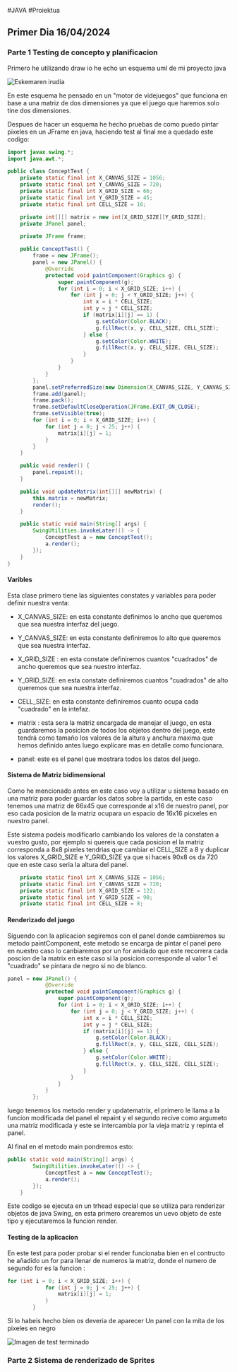 #JAVA #Proiektua
## Primer Dia 16/04/2024

### Parte 1 Testing de concepto y planificacion

Primero he utilizando draw io he echo un esquema uml de mi proyecto java

![Eskemaren irudia](./imagenes/asciiDungeon.png)

En este esquema he pensado en un "motor de videjuegos" que funciona en base a una matriz de dos dimensiones ya que el juego que haremos solo tine dos dimensiones.

Despues de hacer un esquema he hecho pruebas de como puedo pintar pixeles en un JFrame en java, haciendo test al final me a quedado este codigo:

```java
import javax.swing.*;
import java.awt.*;

public class ConceptTest {
    private static final int X_CANVAS_SIZE = 1056;
    private static final int Y_CANVAS_SIZE = 720;
    private static final int X_GRID_SIZE = 66;
    private static final int Y_GRID_SIZE = 45;
    private static final int CELL_SIZE = 16;

    private int[][] matrix = new int[X_GRID_SIZE][Y_GRID_SIZE];
    private JPanel panel;

    private JFrame frame;

    public ConceptTest() {
        frame = new JFrame();
        panel = new JPanel() {
            @Override
            protected void paintComponent(Graphics g) {
                super.paintComponent(g);
                for (int i = 0; i < X_GRID_SIZE; i++) {
                    for (int j = 0; j < Y_GRID_SIZE; j++) {
                        int x = i * CELL_SIZE;
                        int y = j * CELL_SIZE;
                        if (matrix[i][j] == 1) {
                            g.setColor(Color.BLACK);
                            g.fillRect(x, y, CELL_SIZE, CELL_SIZE);
                        } else {
                            g.setColor(Color.WHITE);
                            g.fillRect(x, y, CELL_SIZE, CELL_SIZE);
                        }
                    }
                }
            }
        };
        panel.setPreferredSize(new Dimension(X_CANVAS_SIZE, Y_CANVAS_SIZE));
        frame.add(panel);
        frame.pack();
        frame.setDefaultCloseOperation(JFrame.EXIT_ON_CLOSE);
        frame.setVisible(true);
        for (int i = 0; i < X_GRID_SIZE; i++) {
            for (int j = 0; j < 25; j++) {
                matrix[i][j] = 1;
            }
        }
    }

    public void render() {
        panel.repaint();
    }

    public void updateMatrix(int[][] newMatrix) {
        this.matrix = newMatrix;
        render();
    }

    public static void main(String[] args) {
        SwingUtilities.invokeLater(() -> {
            ConceptTest a = new ConceptTest();
            a.render();
        });
    }
}

```

#### Varibles

Esta clase primero tiene las siguientes constates y variables para poder definir nuestra venta:
- X_CANVAS_SIZE: en esta constante definimos lo ancho que queremos que sea nuestra interfaz del juego.

- Y_CANVAS_SIZE: en esta constante definiremos lo alto que queremos que sea nuestra interfaz.

- X_GRID_SIZE : en esta constate definiremos cuantos "cuadrados" de ancho queremos que sea nuestro interfaz.

- Y_GRID_SIZE: en esta constate definiremos cuantos "cuadrados" de alto queremos que sea nuestra interfaz.

- CELL_SIZE: en esta constante definiremos cuanto ocupa cada "cuadrado" en la intefaz.

- matrix : esta sera la matriz encargada de manejar el juego, en esta guardaremos la posicion de todos los objetos dentro del juego, este tendrá como tamaño los valores de la altura y anchura maxima que hemos definido antes luego explícare mas en detalle como funcionara.

- panel: este es el panel que mostrara todos los datos del juego.

#### Sistema de Matriz bidimensional

Como he mencionado antes en este caso voy a utilizar u sistema basado en una matriz para poder guardar los datos sobre la partida, en este caso tenemos una matriz de 66x45 que corresponde al x16 de nuestro panel, por eso cada posicion de la matriz ocupara un espacio de 16x16 picxeles en nuestro panel.

Este sistema podeis modificarlo cambiando los valores de la constaten a vuestro gusto, por ejemplo si quereis que cada posicion el la matriz corresponda a 8x8 pixeles tendrias que cambiar el CELL_SIZE a 8 y duplicar los valores X_GRID_SIZE e Y_GRID_SIZE ya que si haceis 90x8 os da 720 que en este caso seria la altura del panel.

```java
    private static final int X_CANVAS_SIZE = 1056;
    private static final int Y_CANVAS_SIZE = 720;
    private static final int X_GRID_SIZE = 122;
    private static final int Y_GRID_SIZE = 90;
    private static final int CELL_SIZE = 8;
```

#### Renderizado del juego

Siguendo con la aplicacion segiremos con el panel donde cambiaremos su metodo paintComponent, este metodo se encarga de pintar el panel pero en nuestro caso lo canbiaremos por un for anidado que este recorrera cada poscion de la matrix en este caso si la posicion corresponde al valor 1 el "cuadrado" se pintara de negro si no de blanco.

```java
panel = new JPanel() {
            @Override
            protected void paintComponent(Graphics g) {
                super.paintComponent(g);
                for (int i = 0; i < X_GRID_SIZE; i++) {
                    for (int j = 0; j < Y_GRID_SIZE; j++) {
                        int x = i * CELL_SIZE;
                        int y = j * CELL_SIZE;
                        if (matrix[i][j] == 1) {
                            g.setColor(Color.BLACK);
                            g.fillRect(x, y, CELL_SIZE, CELL_SIZE);
                        } else {
                            g.setColor(Color.WHITE);
                            g.fillRect(x, y, CELL_SIZE, CELL_SIZE);
                        }
                    }
                }
            }
        };
```

luego tenemos los metodo render y updatematrix, el primero le llama a la funcion modificada del panel el repaint y el segundo recive como argumeto una matriz modificada y este se intercambia por la vieja matriz y repinta el panel.

Al final en el metodo main pondremos esto:

```java
public static void main(String[] args) {
        SwingUtilities.invokeLater(() -> {
            ConceptTest a = new ConceptTest();
            a.render();
        });
    }
```

Este codigo se ejecuta en un trhead especial que se utiliza para renderizar objetos de java Swing, en esta primero crearemos un uevo objeto de este tipo y ejecutaremos la funcion render.

#### Testing de la aplicacion

En este test para poder probar si el render funcionaba bien en el contructo he añadido un for para llenar de numeros la matriz, donde el numero de segundo for es la funcion :

```java
for (int i = 0; i < X_GRID_SIZE; i++) {
            for (int j = 0; j < 25; j++) {
                matrix[i][j] = 1;
            }
        }
```

Si lo habeis hecho bien os deveria de aparecer Un panel con la mita de los pixeles en negro

![Imagen de test terminado](./imagenes/paneTest.png)


### Parte 2 Sistema de renderizado de Sprites
